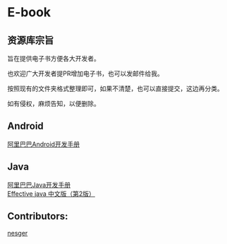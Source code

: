 # E-book

## 资源库宗旨  
旨在提供电子书方便各大开发者。  

也欢迎广大开发者提PR增加电子书，也可以发邮件给我。    

按照现有的文件夹格式整理即可，如果不清楚，也可以直接提交，这边再分类。

如有侵权，麻烦告知，以便删除。

## Android
[阿里巴巴Android开发手册](./Android/阿里巴巴Android开发手册/Android1_0_0.pdf)


## Java
[阿里巴巴Java开发手册](./Java/阿里巴巴Java开发手册/Java_1512024443940.pdf)  
[Effective java 中文版（第2版）](https://github.com/nesger/E-book/blob/master/Java/effective-java-2/effective-java-2.pdf)


## Contributors:

[nesger](https://github.com/nesger)
